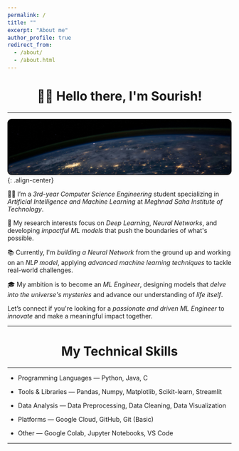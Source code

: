 ```yaml
---
permalink: /
title: ""
excerpt: "About me"
author_profile: true
redirect_from: 
  - /about/
  - /about.html
---
```

<h1 align=center>👋🏼 Hello there, I'm Sourish!</h1>
<hr>

![NN](/images/earth.png){: .align-center}

👨‍💻 I’m a *3rd-year Computer Science Engineering* student specializing in *Artificial Intelligence and Machine Learning* at *Meghnad Saha Institute of Technology*.

🔬 My research interests focus on *Deep Learning*, *Neural Networks*, and developing *impactful ML models* that push the boundaries of what's possible.

📚 Currently, I'm *building a Neural Network* from the ground up and working on an *NLP model*, applying *advanced machine learning techniques* to tackle real-world challenges.

🎓 My ambition is to become an *ML Engineer*, designing models that *delve into the universe's mysteries* and advance our understanding of *life itself*.

Let’s connect if you're looking for a *passionate and driven ML Engineer* to *innovate* and make a meaningful impact together.
<hr>

<h1 align=center>My Technical Skills</h1>
<hr>

* Programming Languages — Python, Java, C

* Tools & Libraries — Pandas, Numpy, Matplotlib, Scikit-learn, Streamlit

* Data Analysis — Data Preprocessing, Data Cleaning, Data Visualization

* Platforms — Google Cloud, GitHub, Git (Basic)

* Other — Google Colab, Jupyter Notebooks, VS Code
<hr>






